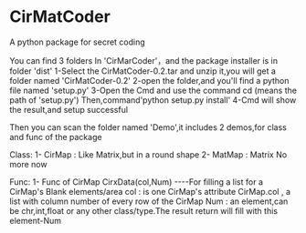 # CirMatCoder
A python package for secret coding

  You can find 3 folders In 'CirMarCoder'，and the package installer is in folder 'dist'
  1-Select the CirMatCoder-0.2.tar and unzip it,you will get a folder named 'CirMatCoder-0.2'
  2-open the folder,and you'll find a python file named 'setup.py'
  3-Open the Cmd and use the command cd <path> (<path>means the path of 'setup.py')
  Then,command'python setup.py install'
  4-Cmd will show the result,and setup successful
  
  Then you can scan the folder named 'Demo',it includes 2 demos,for class and func of the package
  
  Class:
  1- CirMap : Like Matrix,but in a round shape
  2- MatMap : Matrix
  No more now
  
  Func:
  1- Func of CirMap
      CirxData(col,Num)
      ----For filling a list for a CirMap's Blank elements/area
          col : is one CirMap's attribute CirMap.col , a list with column number of every row of the CirMap 
          Num : an element,can be chr,int,float or any other class/type.The result return will fill with this element-Num
